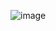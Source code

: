 ![image](https://github.com/RAJIE11/Portfolio_website/assets/74948755/6fd5ff84-e1c0-4f03-86d9-87797905c6fc)

